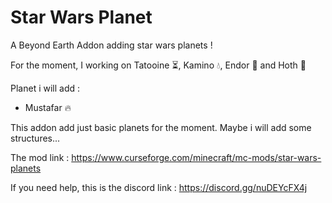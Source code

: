 # Star Wars Planet
A Beyond Earth Addon adding star wars planets !

For the moment, I working on Tatooine ⏳, Kamino 💧, Endor 🌴 and Hoth 🧊


Planet i will add :
- Mustafar 🔥

This addon add just basic planets for the moment. Maybe i will add some structures...

The mod link : https://www.curseforge.com/minecraft/mc-mods/star-wars-planets

If you need help, this is the discord link : https://discord.gg/nuDEYcFX4j
